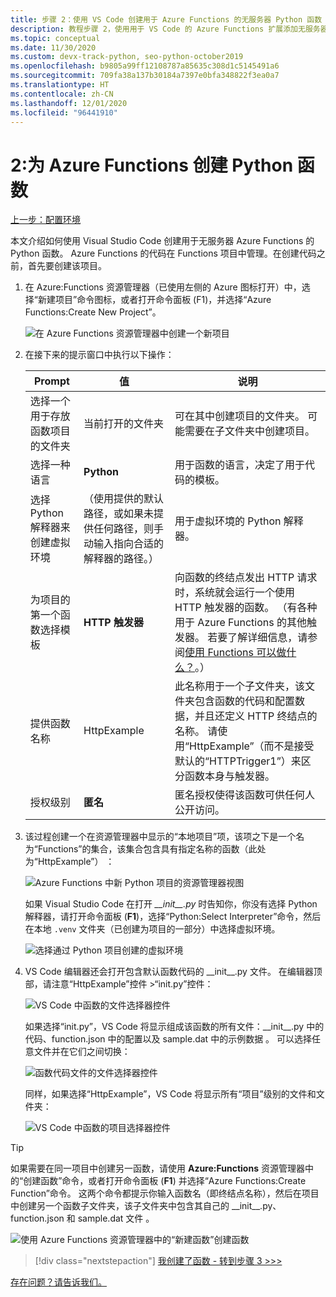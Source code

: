 ```yaml
---
title: 步骤 2：使用 VS Code 创建用于 Azure Functions 的无服务器 Python 函数
description: 教程步骤 2，使用用于 VS Code 的 Azure Functions 扩展添加无服务器 Python 函数。
ms.topic: conceptual
ms.date: 11/30/2020
ms.custom: devx-track-python, seo-python-october2019
ms.openlocfilehash: b9805a99ff12108787a85635c308d1c5145491a6
ms.sourcegitcommit: 709fa38a137b30184a7397e0bfa348822f3ea0a7
ms.translationtype: HT
ms.contentlocale: zh-CN
ms.lasthandoff: 12/01/2020
ms.locfileid: "96441910"
---
```

# <a name="2-create-a-python-function-for-azure-functions"></a>2:为 Azure Functions 创建 Python 函数

[上一步：配置环境](tutorial-vs-code-serverless-python-01.md)

本文介绍如何使用 Visual Studio Code 创建用于无服务器 Azure Functions 的 Python 函数。 Azure Functions 的代码在 Functions 项目中管理。在创建代码之前，首先要创建该项目。

1. 在 Azure:Functions 资源管理器（已使用左侧的 Azure 图标打开）中，选择“新建项目”命令图标，或者打开命令面板 (F1)，并选择“Azure Functions:Create New Project”。

    ![在 Azure Functions 资源管理器中创建一个新项目](media/tutorial-vs-code-serverless-python/create-a-new-project-in-azure-functions-explorer.png)

1. 在接下来的提示窗口中执行以下操作：

    | Prompt | 值 | 说明 |
    | --- | --- | --- |
    | 选择一个用于存放函数项目的文件夹 | 当前打开的文件夹 | 可在其中创建项目的文件夹。 可能需要在子文件夹中创建项目。 |
    | 选择一种语言 | **Python** | 用于函数的语言，决定了用于代码的模板。 |
    | 选择 Python 解释器来创建虚拟环境 | （使用提供的默认路径，或如果未提供任何路径，则手动输入指向合适的解释器的路径。） | 用于虚拟环境的 Python 解释器。 |
    | 为项目的第一个函数选择模板 | **HTTP 触发器** | 向函数的终结点发出 HTTP 请求时，系统就会运行一个使用 HTTP 触发器的函数。 （有各种用于 Azure Functions 的其他触发器。 若要了解详细信息，请参阅[使用 Functions 可以做什么？](/azure/azure-functions/functions-overview#what-can-i-do-with-functions)。） |
    | 提供函数名称 | HttpExample | 此名称用于一个子文件夹，该文件夹包含函数的代码和配置数据，并且还定义 HTTP 终结点的名称。 请使用“HttpExample”（而不是接受默认的“HTTPTrigger1”）来区分函数本身与触发器。 |
    | 授权级别 | **匿名** | 匿名授权使得该函数可供任何人公开访问。 |

1. 该过程创建一个在资源管理器中显示的“本地项目”项，该项之下是一个名为“Functions”的集合，该集合包含具有指定名称的函数（此处为“HttpExample”）  ：

    ![Azure Functions 中新 Python 项目的资源管理器视图](media/tutorial-vs-code-serverless-python/explorer-view-new-python-project-in-azure-functions.png)

    如果 Visual Studio Code 在打开 *\_\_init\_\_.py* 时告知你，你没有选择 Python 解释器，请打开命令面板 (**F1**)，选择“Python:Select Interpreter”命令，然后在本地 `.venv` 文件夹（已创建为项目的一部分）中选择虚拟环境。

    ![选择通过 Python 项目创建的虚拟环境](media/tutorial-vs-code-serverless-python/select-virtual-environment-created-with-the-python-project.png)

1. VS Code 编辑器还会打开包含默认函数代码的 \_\_init\_\_.py 文件。 在编辑器顶部，请注意“HttpExample”控件 >“init.py”控件：

    ![VS Code 中函数的文件选择器控件](media/tutorial-vs-code-serverless-python/file-selector-in-azure-functions-editor-01.png)

    如果选择“init.py”，VS Code 将显示组成该函数的所有文件：\_\_init\_\_.py 中的代码、function.json 中的配置以及 sample.dat 中的示例数据  。 可以选择任意文件并在它们之间切换：

    ![函数代码文件的文件选择器控件](media/tutorial-vs-code-serverless-python/file-selector-in-azure-functions-editor-02.png)

    同样，如果选择“HttpExample”，VS Code 将显示所有“项目”级别的文件和文件夹：

    ![VS Code 中函数的项目选择器控件](media/tutorial-vs-code-serverless-python/file-selector-in-azure-functions-editor-03.png)

> [!TIP]
> 如果需要在同一项目中创建另一函数，请使用 **Azure:Functions** 资源管理器中的“创建函数”命令，或者打开命令面板 (**F1**) 并选择“Azure Functions:Create Function”命令。 这两个命令都提示你输入函数名（即终结点名称），然后在项目中创建另一个函数子文件夹，该子文件夹中包含其自己的 \_\_init\_\_.py、function.json 和 sample.dat 文件  。
>
> ![使用 Azure Functions 资源管理器中的“新建函数”创建函数](media/tutorial-vs-code-serverless-python/create-new-functions-in-azure-functions-explorer.png)

> [!div class="nextstepaction"]
> [我创建了函数 - 转到步骤 3 >>>](tutorial-vs-code-serverless-python-03.md)

[存在问题？请告诉我们。](https://aka.ms/python-functions-qs-ms-survey)

